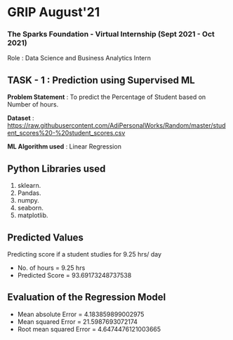 # GRIP August'21
### The Sparks Foundation - Virtual Internship (Sept 2021 - Oct 2021)
Role : Data Science and Business Analytics Intern

## TASK - 1 : Prediction using Supervised ML
**Problem Statement** : To predict the Percentage of Student based on Number of hours.    

**Dataset** : https://raw.githubusercontent.com/AdiPersonalWorks/Random/master/student_scores%20-%20student_scores.csv

**ML Algorithm used** : Linear Regression

 ## **Python Libraries used** 
1. sklearn.
2. Pandas.
3. numpy.
4. seaborn.
5. matplotlib.

## Predicted Values 
Predicting score if a student studies for 9.25 hrs/ day
- No. of hours = 9.25 hrs
- Predicted Score = 93.69173248737538

## Evaluation of the Regression Model 
- Mean absolute Error = 4.183859899002975
- Mean squared Error = 21.5987693072174
- Root mean squared Error = 4.6474476121003665
